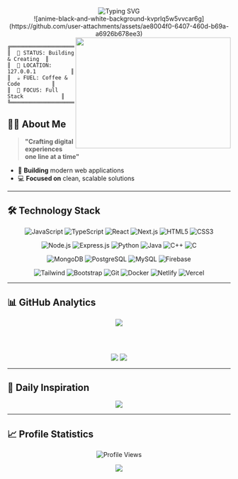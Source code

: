 
<div align="center">
  <img src="https://readme-typing-svg.herokuapp.com?font=Fira+Code&size=30&duration=3000&pause=1000&color=00D9FF&center=true&vCenter=true&width=600&lines=Full+Stack+Developer;Problem+Solver;Code+Craftsman" alt="Typing SVG" />
</div>

<div align="center">
![anime-black-and-white-background-kvprlq5w5vvcar6g](https://github.com/user-attachments/assets/ae8004f0-6407-460d-b69a-a6926b678ee3)
</div>



<img align="right" src="https://media.giphy.com/media/qgQUggAC3Pfv687qPC/giphy.gif" width="350" height="250" />

```ascii
╔══════════════════════════════════╗
║  🚀 STATUS: Building & Creating  ║
║  📍 LOCATION: 127.0.0.1           ║
║  ☕ FUEL: Coffee & Code          ║
║  🎯 FOCUS: Full Stack            ║
╚══════════════════════════════════╝
```

## 👨‍💻 **About Me**

> **"Crafting digital experiences one line at a time"**

- 🚀 **Building** modern web applications
- 💻 **Focused on** clean, scalable solutions

---

## 🛠️ **Technology Stack**

<div align="center">

![JavaScript](https://img.shields.io/badge/JavaScript-F7DF1E?style=for-the-badge&logo=javascript&logoColor=black)
![TypeScript](https://img.shields.io/badge/TypeScript-007ACC?style=for-the-badge&logo=typescript&logoColor=white)
![React](https://img.shields.io/badge/React-20232A?style=for-the-badge&logo=react&logoColor=61DAFB)
![Next.js](https://img.shields.io/badge/Next.js-000000?style=for-the-badge&logo=nextdotjs&logoColor=white)
![HTML5](https://img.shields.io/badge/HTML5-E34F26?style=for-the-badge&logo=html5&logoColor=white)
![CSS3](https://img.shields.io/badge/CSS3-1572B6?style=for-the-badge&logo=css3&logoColor=white)

![Node.js](https://img.shields.io/badge/Node.js-43853D?style=for-the-badge&logo=node.js&logoColor=white)
![Express.js](https://img.shields.io/badge/Express.js-404D59?style=for-the-badge)
![Python](https://img.shields.io/badge/Python-3776AB?style=for-the-badge&logo=python&logoColor=white)
![Java](https://img.shields.io/badge/Java-ED8B00?style=for-the-badge&logo=java&logoColor=white)
![C++](https://img.shields.io/badge/C++-00599C?style=for-the-badge&logo=cplusplus&logoColor=white)
![C](https://img.shields.io/badge/C-00599C?style=for-the-badge&logo=c&logoColor=white)

![MongoDB](https://img.shields.io/badge/MongoDB-4EA94B?style=for-the-badge&logo=mongodb&logoColor=white)
![PostgreSQL](https://img.shields.io/badge/PostgreSQL-316192?style=for-the-badge&logo=postgresql&logoColor=white)
![MySQL](https://img.shields.io/badge/MySQL-4479A1?style=for-the-badge&logo=mysql&logoColor=white)
![Firebase](https://img.shields.io/badge/Firebase-039BE5?style=for-the-badge&logo=firebase&logoColor=white)

![Tailwind](https://img.shields.io/badge/Tailwind_CSS-38B2AC?style=for-the-badge&logo=tailwind-css&logoColor=white)
![Bootstrap](https://img.shields.io/badge/Bootstrap-563D7C?style=for-the-badge&logo=bootstrap&logoColor=white)
![Git](https://img.shields.io/badge/Git-F05032?style=for-the-badge&logo=git&logoColor=white)
![Docker](https://img.shields.io/badge/Docker-0CC1F3?style=for-the-badge&logo=docker&logoColor=white)
![Netlify](https://img.shields.io/badge/Netlify-00C7B7?style=for-the-badge&logo=netlify&logoColor=white)
![Vercel](https://img.shields.io/badge/Vercel-000000?style=for-the-badge&logo=vercel&logoColor=white)

</div>

---

## 📊 **GitHub Analytics**

<div align="center">
  
<img src="https://github-readme-streak-stats.herokuapp.com/?user=shivamch02&theme=dark&hide_border=true&stroke=0000&background=0D1117&ring=00D9FF&fire=00D9FF&currStreakLabel=00D9FF" />

<br/><br/>

<img src="https://github-readme-stats.vercel.app/api?username=shivamch02&show_icons=true&theme=dark&hide_border=true&bg_color=0D1117&title_color=00D9FF&icon_color=00D9FF&text_color=FFFFFF" />

<img src="https://github-readme-activity-graph.vercel.app/graph?username=shivamch02&bg_color=0D1117&color=00D9FF&line=00D9FF&point=FFFFFF&area=true&hide_border=true" />

</div>

---

## 💭 **Daily Inspiration**

<div align="center">
  <img src="https://quotes-github-readme.vercel.app/api?type=horizontal&theme=dark" />
</div>

---

## 📈 **Profile Statistics**

<div align="center">
  
![Profile Views](https://komarev.com/ghpvc/?username=shivamch02&color=00d9ff&style=for-the-badge)

</div>

<div align="center">
  <img src="https://capsule-render.vercel.app/api?type=waving&color=0:00D9FF,100:0099CC&height=60&section=footer"/>
</div>
